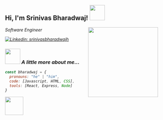 <h2> Hi, I'm Srinivas Bharadwaj! <img src="https://media.giphy.com/media/mGcNjsfWAjY5AEZNw6/giphy.gif" width="50"></h2>
<img align='right' src="https://media.giphy.com/media/ieyl9zmCjO4b4t6qoY/giphy.gif" width="230">
<p><em>Software Engineer 

  
[![Linkedin: srinivasbharadwajh](https://img.shields.io/badge/-bharadwaj-blue?style=flat-square&logo=Linkedin&logoColor=white&link=https://www.linkedin.com/in/srinivasbharadwajh-8/)](https://www.linkedin.com/in/srinivasbharadwajh-8/)
  
### <img src="https://media.giphy.com/media/VgCDAzcKvsR6OM0uWg/giphy.gif" width="50"> A little more about me...  

```javascript
const bharadwaj = {
  pronouns: "he" | "him",
  code: [Javascript, HTML, CSS],
  tools: [React, Express, Node]
}
```

<img src="https://media.giphy.com/media/LnQjpWaON8nhr21vNW/giphy.gif" width="60"> 
